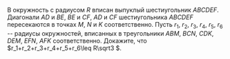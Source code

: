 В окружность с радиусом $R$ вписан выпуклый шестиугольник $ABCDEF$. 
Диагонали $AD$ и $BE$, $BE$ и $CF$, $AD$ и $CF$ шестиугольника $ABCDEF$ 
пересекаются в точках $M$, $N$ и $K$ соответственно. Пусть 
$r_1$, $r_2$, $r_3$, $r_4$, $r_5$, $r_6$ -- радиусы окружностей, 
вписанных в треугольники $ABM$, $BCN$, $CDK$, $DEM$, $EFN$, $AFK$ 
соответственно. Докажите, что $r_1+r_2+r_3+r_4+r_5+r_6\leq R\sqrt3 $.